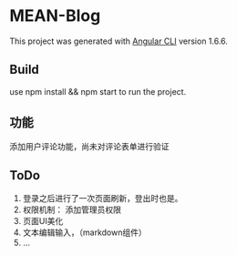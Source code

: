# MEAN-Blog

This project was generated with [Angular CLI](https://github.com/angular/angular-cli) version 1.6.6.

## Build

use npm install && npm start to run the project.

## 功能

添加用户评论功能，尚未对评论表单进行验证


## ToDo

 1. 登录之后进行了一次页面刷新，登出时也是。
 2. 权限机制： 添加管理员权限
 3. 页面UI美化
 4. 文本编辑输入，（markdown组件）
 5. ...